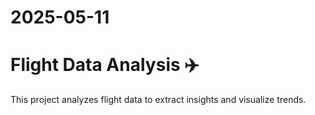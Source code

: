 # 2025-05-11
# Flight Data Analysis ✈️

This project analyzes flight data to extract insights and visualize trends.
